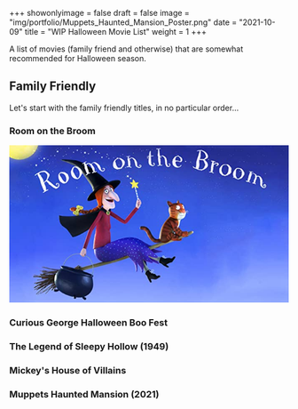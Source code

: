 +++
showonlyimage = false
draft = false
image = "img/portfolio/Muppets_Haunted_Mansion_Poster.png"
date = "2021-10-09"
title = "WIP Halloween Movie List"
weight = 1
+++

A list of movies (family friend and otherwise) that are somewhat recommended for Halloween season.
<!--more-->

## Family Friendly

Let's start with the family friendly titles, in no particular order...
### Room on the Broom
![Room on the Broom](img/portfolio/roomonthebroom.jpg "Room on the Broom")

### Curious George Halloween Boo Fest
### The Legend of Sleepy Hollow (1949)
### Mickey's House of Villains
### Muppets Haunted Mansion (2021)

